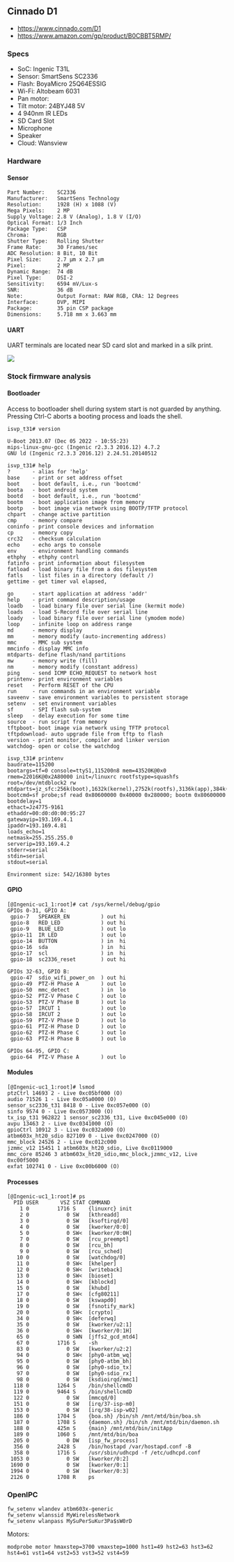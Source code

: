 Cinnado D1
----------
- https://www.cinnado.com/D1
- https://www.amazon.com/gp/product/B0CBBT5RMP/

### Specs

- SoC: Ingenic T31L
- Sensor: SmartSens SC2336
- Flash: BoyaMicro 25Q64ESSIG
- Wi-Fi: Altobeam 6031
- Pan motor: 
- Tilt motor: 24BYJ48 5V
- 4 940nm IR LEDs
- SD Card Slot
- Microphone
- Speaker
- Cloud: Wansview

### Hardware

#### Sensor

    Part Number:    SC2336
    Manufacturer:   SmartSens Technology
    Resolution:     1928 (H) x 1088 (V)
    Mega Pixels:    2 MP
    Supply Voltage: 2.8 V (Analog), 1.8 V (I/O)
    Optical Format: 1/3 Inch
    Package Type:   CSP
    Chroma:         RGB
    Shutter Type:   Rolling Shutter
    Frame Rate:     30 Frames/sec
    ADC Resolution: 8 Bit, 10 Bit
    Pixel Size:     2.7 µm x 2.7 µm
    Pixel:          2 MP
    Dynamic Range:  74 dB
    Pixel Type:     DSI-2
    Sensitivity:    6594 mV/Lux-s
    SNR:            36 dB
    Note:           Output Format: RAW RGB, CRA: 12 Degrees
    Interface:      DVP, MIPI
    Package:        35 pin CSP package
    Dimensions:     5.718 mm x 3.663 mm

#### UART 

UART terminals are located near SD card slot and marked in a silk print.

![](pix)


### Stock firmware analysis

#### Bootloader

Access to bootloader shell during system start is not guarded by anything.
Pressing Ctrl-C aborts a booting process and loads the shell.

```
isvp_t31# version

U-Boot 2013.07 (Dec 05 2022 - 10:55:23)
mips-linux-gnu-gcc (Ingenic r2.3.3 2016.12) 4.7.2
GNU ld (Ingenic r2.3.3 2016.12) 2.24.51.20140512

isvp_t31# help
?       - alias for 'help'
base    - print or set address offset
boot    - boot default, i.e., run 'bootcmd'
boota   - boot android system
bootd   - boot default, i.e., run 'bootcmd'
bootm   - boot application image from memory
bootp   - boot image via network using BOOTP/TFTP protocol
chpart  - change active partition
cmp     - memory compare
coninfo - print console devices and information
cp      - memory copy
crc32   - checksum calculation
echo    - echo args to console
env     - environment handling commands
ethphy  - ethphy contrl
fatinfo - print information about filesystem
fatload - load binary file from a dos filesystem
fatls   - list files in a directory (default /)
gettime - get timer val elapsed,

go      - start application at address 'addr'
help    - print command description/usage
loadb   - load binary file over serial line (kermit mode)
loads   - load S-Record file over serial line
loady   - load binary file over serial line (ymodem mode)
loop    - infinite loop on address range
md      - memory display
mm      - memory modify (auto-incrementing address)
mmc     - MMC sub system
mmcinfo - display MMC info
mtdparts- define flash/nand partitions
mw      - memory write (fill)
nm      - memory modify (constant address)
ping    - send ICMP ECHO_REQUEST to network host
printenv- print environment variables
reset   - Perform RESET of the CPU
run     - run commands in an environment variable
saveenv - save environment variables to persistent storage
setenv  - set environment variables
sf      - SPI flash sub-system
sleep   - delay execution for some time
source  - run script from memory
tftpboot- boot image via network using TFTP protocol
tftpdownload- auto upgrade file from tftp to flash
version - print monitor, compiler and linker version
watchdog- open or colse the watchdog

isvp_t31# printenv
baudrate=115200
bootargs=tf=0 console=ttyS1,115200n8 mem=43520K@0x0 rmem=22016K@0x2A80000 init=/linuxrc rootfstype=squashfs root=/dev/mtdblock2 rw mtdparts=jz_sfc:256k(boot),1632k(kernel),2752k(rootfs),3136k(app),384k(syscfg),32k(flag),8M@0(all)
bootcmd=sf probe;sf read 0x80600000 0x40000 0x280000; bootm 0x80600000
bootdelay=1
ethact=Jz4775-9161
ethaddr=00:d0:d0:00:95:27
gatewayip=193.169.4.1
ipaddr=193.169.4.81
loads_echo=1
netmask=255.255.255.0
serverip=193.169.4.2
stderr=serial
stdin=serial
stdout=serial

Environment size: 542/16380 bytes
```

#### GPIO

```
[@Ingenic-uc1_1:root]# cat /sys/kernel/debug/gpio
GPIOs 0-31, GPIO A:
 gpio-7   SPEAKER_EN          ) out hi
 gpio-8   RED_LED             ) out hi
 gpio-9   BLUE_LED            ) out lo
 gpio-11  IR LED              ) out lo
 gpio-14  BUTTON              ) in  hi
 gpio-16  sda                 ) in  hi
 gpio-17  scl                 ) in  hi
 gpio-18  sc2336_reset        ) out hi

GPIOs 32-63, GPIO B:
 gpio-47  sdio_wifi_power_on  ) out hi
 gpio-49  PTZ-H Phase A       ) out lo
 gpio-50  mmc_detect          ) in  lo
 gpio-52  PTZ-V Phase C       ) out lo
 gpio-53  PTZ-V Phase B       ) out lo
 gpio-57  IRCUT 1             ) out lo
 gpio-58  IRCUT 2             ) out lo
 gpio-59  PTZ-V Phase D       ) out lo
 gpio-61  PTZ-H Phase D       ) out lo
 gpio-62  PTZ-H Phase C       ) out lo
 gpio-63  PTZ-H Phase B       ) out lo

GPIOs 64-95, GPIO C:
 gpio-64  PTZ-V Phase A       ) out lo
 ```

#### Modules

```
[@Ingenic-uc1_1:root]# lsmod
ptzCtrl 14693 2 - Live 0xc05bf000 (O)
audio 71526 1 - Live 0xc05a0000 (O)
sensor_sc2336_t31 8418 0 - Live 0xc057e000 (O)
sinfo 9574 0 - Live 0xc0573000 (O)
tx_isp_t31 962822 1 sensor_sc2336_t31, Live 0xc045e000 (O)
avpu 13463 2 - Live 0xc0341000 (O)
gpioCtrl 10912 3 - Live 0xc032a000 (O)
atbm603x_ht20_sdio 827109 0 - Live 0xc0247000 (O)
mmc_block 24526 2 - Live 0xc012c000
jzmmc_v12 15451 1 atbm603x_ht20_sdio, Live 0xc0119000
mmc_core 85246 3 atbm603x_ht20_sdio,mmc_block,jzmmc_v12, Live 0xc00f5000
exfat 102741 0 - Live 0xc00b6000 (O)
```

#### Processes

```
[@Ingenic-uc1_1:root]# ps
  PID USER       VSZ STAT COMMAND
    1 0         1716 S    {linuxrc} init
    2 0            0 SW   [kthreadd]
    3 0            0 SW   [ksoftirqd/0]
    4 0            0 SW   [kworker/0:0]
    5 0            0 SW<  [kworker/0:0H]
    7 0            0 SW   [rcu_preempt]
    8 0            0 SW   [rcu_bh]
    9 0            0 SW   [rcu_sched]
   10 0            0 SW   [watchdog/0]
   11 0            0 SW<  [khelper]
   12 0            0 SW<  [writeback]
   13 0            0 SW<  [bioset]
   14 0            0 SW<  [kblockd]
   15 0            0 SW   [khubd]
   17 0            0 SW<  [cfg80211]
   18 0            0 SW   [kswapd0]
   19 0            0 SW   [fsnotify_mark]
   20 0            0 SW<  [crypto]
   34 0            0 SW<  [deferwq]
   35 0            0 SW   [kworker/u2:1]
   36 0            0 SW<  [kworker/0:1H]
   65 0            0 SWN  [jffs2_gcd_mtd4]
   67 0         1716 S    -sh
   83 0            0 SW   [kworker/u2:2]
   94 0            0 SW<  [phy0-atbm_wq]
   95 0            0 SW   [phy0-atbm_bh]
   96 0            0 SW   [phy0-sdio_tx]
   97 0            0 SW   [phy0-sdio_rx]
   98 0            0 SW   [ksdioirqd/mmc1]
  118 0         1264 S    /bin/shellcmdD
  119 0         9464 S    /bin/shellcmdD
  122 0            0 SW   [mmcqd/0]
  151 0            0 SW   [irq/37-isp-m0]
  153 0            0 SW   [irq/38-isp-w02]
  186 0         1704 S    {boa.sh} /bin/sh /mnt/mtd/bin/boa.sh
  187 0         1708 S    {daemon.sh} /bin/sh /mnt/mtd/bin/daemon.sh
  188 0         425m S    {main} /mnt/mtd/bin/initApp
  189 0         1060 S    /mnt/mtd/bin/boa
  205 0            0 DW   [isp_fw_process]
  356 0         2428 S    /bin/hostapd /var/hostapd.conf -B
  358 0         1716 S    /usr/sbin/udhcpd -f /etc/udhcpd.conf
 1053 0            0 SW   [kworker/0:2]
 1690 0            0 SW   [kworker/0:1]
 1994 0            0 SW   [kworker/0:3]
 2126 0         1708 R    ps
```

### OpenIPC

```
fw_setenv wlandev atbm603x-generic
fw_setenv wlanssid MyWirelessNetwork
fw_setenv wlanpass MySuPerSuKur3Pa$sW0rD
```

Motors:
 
`modprobe motor hmaxstep=3700 vmaxstep=1000 hst1=49 hst2=63 hst3=62 hst4=61 vst1=64 vst2=53 vst3=52 vst4=59`

